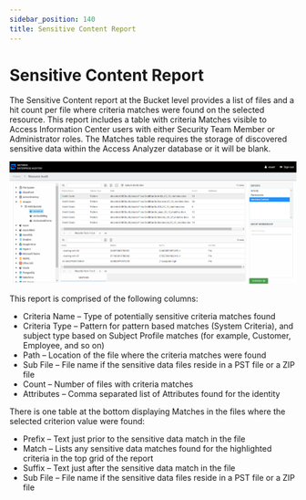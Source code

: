 ```yaml
---
sidebar_position: 140
title: Sensitive Content Report
---
```


# Sensitive Content Report

The Sensitive Content report at the Bucket level provides a list of files and a hit count per file where criteria matches were found on the selected resource. This report includes a table with criteria Matches visible to Access Information Center users with either Security Team Member or Administrator roles. The Matches table requires the storage of discovered sensitive data within the Access Analyzer database or it will be blank.

![Sensitive Content report at the Bucket level](../../../../../../../../static/Content/Resources/Images/Access/InformationCenter/ResourceAudit/AWS/BucketSensitiveContent.png "Sensitive Content report at the Bucket level")

This report is comprised of the following columns:

* Criteria Name – Type of potentially sensitive criteria matches found
* Criteria Type – Pattern for pattern based matches (System Criteria), and subject type based on Subject Profile matches (for example, Customer, Employee, and so on)
* Path – Location of the file where the criteria matches were found
* Sub File – File name if the sensitive data files reside in a PST file or a ZIP file
* Count – Number of files with criteria matches
* Attributes – Comma separated list of Attributes found for the identity

There is one table at the bottom displaying Matches in the files where the selected criterion value were found:

* Prefix – Text just prior to the sensitive data match in the file
* Match – Lists any sensitive data matches found for the highlighted criteria in the top grid of the report
* Suffix – Text just after the sensitive data match in the file
* Sub File – File name if the sensitive data files reside in a PST file or a ZIP file